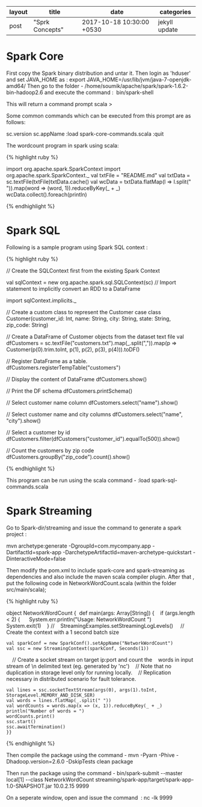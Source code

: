 |layout|title|date|categories|
|---|---|---|---|
|post|"Sprk Concepts"|2017-10-18 10:30:00 +0530|jekyll update| 


# Spark Core

First copy the Spark binary distribution and untar it.
Then login as 'hduser' and set JAVA_HOME as : export JAVA_HOME=/usr/lib/jvm/java-7-openjdk-amd64/
Then go to the folder - /home/soumik/apache/spark/spark-1.6.2-bin-hadoop2.6 and execute the command : 
bin/spark-shell

This will return a command prompt
scala >

Some common commands which can be executed from this prompt are as follows:

sc.version
sc.appName
:load spark-core-commands.scala
:quit

The wordcount program in spark using scala:

{% highlight ruby %}

import org.apache.spark.SparkContext
import org.apache.spark.SparkContext._
val txtFile = "README.md"
val txtData = sc.textFile(txtFile)txtData.cache()
val wcData = txtData.flatMap(l => l.split(" ")).map(word => (word, 1)).reduceByKey(_ + _)
wcData.collect().foreach(println)

{% endhighlight %}


# Spark SQL

Following is a sample program using Spark SQL context :

{% highlight ruby %}

// Create the SQLContext first from the existing Spark Context

val sqlContext = new org.apache.spark.sql.SQLContext(sc)
// Import statement to implicitly convert an RDD to a DataFrame

import sqlContext.implicits._

// Create a custom class to represent the Customer
case class Customer(customer_id: Int, name: String, city: String, state: String, zip_code: String)

// Create a DataFrame of Customer objects from the dataset text file
val dfCustomers = sc.textFile("customers.txt").map(_.split(",")).map(p => Customer(p(0).trim.toInt, p(1), p(2), p(3), p(4))).toDF()

// Register DataFrame as a table.
dfCustomers.registerTempTable("customers")

// Display the content of DataFrame
dfCustomers.show()

// Print the DF schema
dfCustomers.printSchema()

// Select customer name column
dfCustomers.select("name").show()

// Select customer name and city columns
dfCustomers.select("name", "city").show()

// Select a customer by id
dfCustomers.filter(dfCustomers("customer_id").equalTo(500)).show()

// Count the customers by zip code
dfCustomers.groupBy("zip_code").count().show()


{% endhighlight %}


This program can be run using the scala command - 
:load spark-sql-commands.scala



# Spark Streaming

Go to Spark-dir/streaming and issue the command to generate a spark project :

mvn archetype:generate -DgroupId=com.mycompany.app -DartifactId=spark-app -DarchetypeArtifactId=maven-archetype-quickstart -DinteractiveMode=false

Then modify the pom.xml to include spark-core and spark-streaming as dependencies and also include the maven scala compiler plugin.
After that , put the following code in NetworkWordCount.scala (within the folder src/main/scala);

{% highlight ruby %}

object NetworkWordCount {  
    def main(args: Array[String]) {    
        if (args.length < 2) {      
            System.err.println("Usage: NetworkWordCount <hostname> <port>")      
            System.exit(1)    
        }
    //    StreamingExamples.setStreamingLogLevels()
    // Create the context with a 1 second batch size    
      
    val sparkConf = new SparkConf().setAppName("NetworkWordCount")    
    val ssc = new StreamingContext(sparkConf, Seconds(1))
    // Create a socket stream on target ip:port and count the    words in input stream of \n delimited text (eg. generated by 'nc')    
    // Note that no duplication in storage level only for running locally.    
    // Replication necessary in distributed scenario for fault tolerance.    
    
    val lines = ssc.socketTextStream(args(0), args(1).toInt, StorageLevel.MEMORY_AND_DISK_SER)    
    val words = lines.flatMap(_.split(" "))    
    val wordCounts = words.map(x => (x, 1)).reduceByKey(_ + _)    
    println("Number of words = ")    
    wordCounts.print()    
    ssc.start()    
    ssc.awaitTermination()  
    }}
    
    
{% endhighlight %}

Then compile the package using the command -
mvn -Pyarn -Phive -Dhadoop.version=2.6.0 -DskipTests clean package

Then run the package using the command -
bin/spark-submit --master local[1] --class NetworkWordCount streaming/spark-app/target/spark-app-1.0-SNAPSHOT.jar 10.0.2.15 9999

On a seperate window, open and issue the command  : nc -lk 9999
